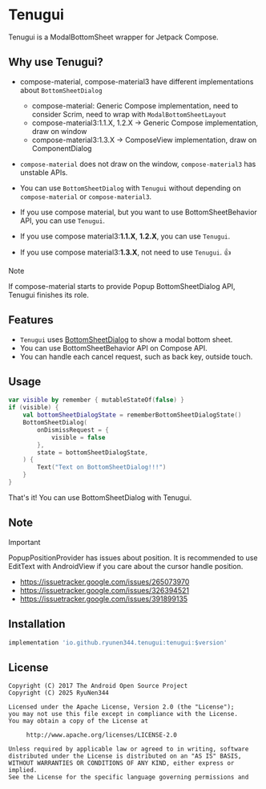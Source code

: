 # Tenugui

Tenugui is a ModalBottomSheet wrapper for Jetpack Compose.

## Why use Tenugui?

- compose-material, compose-material3 have different implementations about `BottomSheetDialog`
    - compose-material: Generic Compose implementation, need to consider Scrim, need to wrap with `ModalBottomSheetLayout`
    - compose-material3:1.1.X, 1.2.X -> Generic Compose implementation, draw on window
    - compose-material3:1.3.X -> ComposeView implementation, draw on ComponentDialog
- `compose-material` does not draw on the window, `compose-material3` has unstable APIs.
- You can use `BottomSheetDialog` with `Tenugui` without depending on `compose-material` or `compose-material3`.

- If you use compose material, but you want to use BottomSheetBehavior API, you can use `Tenugui`.
- If you use compose material3:**1.1.X**, **1.2.X**, you can use `Tenugui`.
- If you use compose material3:**1.3.X**, not need to use `Tenugui`. 👍

> [!NOTE]
> If compose-material starts to provide Popup BottomSheetDialog API, Tenugui finishes its role.

## Features

- `Tenugui` uses [BottomSheetDialog](https://developer.android.com/reference/com/google/android/material/bottomsheet/BottomSheetDialog) to show a modal bottom sheet.
- You can use BottomSheetBehavior API on Compose API.
- You can handle each cancel request, such as back key, outside touch.

## Usage

```kotlin
var visible by remember { mutableStateOf(false) }
if (visible) {
    val bottomSheetDialogState = rememberBottomSheetDialogState()
    BottomSheetDialog(
        onDismissRequest = {
            visible = false
        },
        state = bottomSheetDialogState,
    ) {
        Text("Text on BottomSheetDialog!!!")
    }
}
```

That's it! You can use BottomSheetDialog with Tenugui.

## Note

> [!IMPORTANT]
> PopupPositionProvider has issues about position. 
> It is recommended to use EditText with AndroidView if you care about the cursor handle position.
>
> - https://issuetracker.google.com/issues/265073970
> - https://issuetracker.google.com/issues/326394521
> - https://issuetracker.google.com/issues/391899135

## Installation

```gradle
implementation 'io.github.ryunen344.tenugui:tenugui:$version'
```

## License
```text
Copyright (C) 2017 The Android Open Source Project
Copyright (C) 2025 RyuNen344

Licensed under the Apache License, Version 2.0 (the "License");
you may not use this file except in compliance with the License.
You may obtain a copy of the License at

     http://www.apache.org/licenses/LICENSE-2.0

Unless required by applicable law or agreed to in writing, software
distributed under the License is distributed on an "AS IS" BASIS,
WITHOUT WARRANTIES OR CONDITIONS OF ANY KIND, either express or implied.
See the License for the specific language governing permissions and
```
